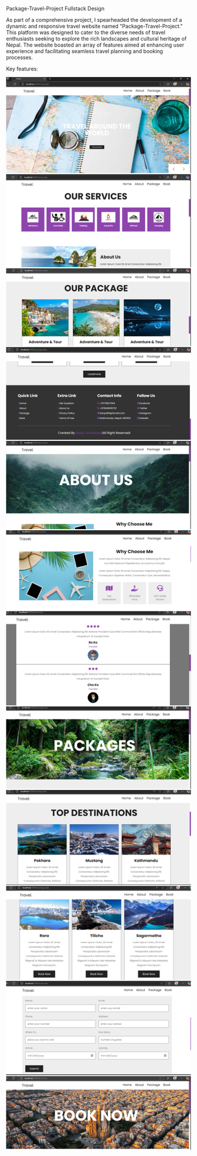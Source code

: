 Package-Travel-Project
Fullstack Design

As part of a comprehensive project, I spearheaded the development of a dynamic and responsive travel website named "Package-Travel-Project." This platform was designed to cater to the diverse needs of travel enthusiasts seeking to explore the rich landscapes and cultural heritage of Nepal. The website boasted an array of features aimed at enhancing user experience and facilitating seamless travel planning and booking processes.

Key features:

![image alt](https://github.com/Chaudharysanju/Package-Travel-Project/blob/69e3f053541d7ae7430b8e183e665acd4261a6bd/screenshot/Screenshot%202025-05-11%20084503.png)
![image alt](https://github.com/Chaudharysanju/Package-Travel-Project/blob/3ac05e124cba91cb8ba470da8deaebda2b0d6f59/screenshot/Screenshot%202025-05-11%20084539.png)
![image alt](https://github.com/Chaudharysanju/Package-Travel-Project/blob/739f2db19ae3a54b193635c4a139d42ba4969867/screenshot/Screenshot%202025-05-11%20084819.png)
![image alt](https://github.com/Chaudharysanju/Package-Travel-Project/blob/eecbdd98c9ee2c1a3b8146b4b5cfab3995764a79/screenshot/Screenshot%202025-05-11%20085038.png)
![image alt](https://github.com/Chaudharysanju/Package-Travel-Project/blob/338473586e156cd355eef6d1970ef85599219990/screenshot/Screenshot%202025-05-11%20085135.png)
![image alt](https://github.com/Chaudharysanju/Package-Travel-Project/blob/f52fee81278eb9c358f1809defcbbfc5e9225954/screenshot/Screenshot%202025-05-11%20085256.png)
![image alt](https://github.com/Chaudharysanju/Package-Travel-Project/blob/796554106987d70306541a5f01385ad548328536/screenshot/Screenshot%202025-05-11%20085314.png)
![image alt](https://github.com/Chaudharysanju/Package-Travel-Project/blob/f5a7f3fc1da3091ebaa53b6e6ee6edb9cdcf692e/screenshot/Screenshot%202025-05-11%20085349.png)
![image alt](https://github.com/Chaudharysanju/Package-Travel-Project/blob/20f598ce0c61e74a823b00f178f17cfe007d0485/screenshot/Screenshot%202025-05-11%20085410.png)
![image alt](https://github.com/Chaudharysanju/Package-Travel-Project/blob/05d800ea33595f8a005c9d7604ede979cf01d85e/screenshot/Screenshot%202025-05-11%20085431.png)
![image alt](https://github.com/Chaudharysanju/Package-Travel-Project/blob/8a2081145002e5fa4b2730e9e7df2832b44136cc/screenshot/Screenshot%202025-05-11%20085503.png)
![image alt](https://github.com/Chaudharysanju/Package-Travel-Project/blob/7aaa4c1d5de56b947eeda17755f97a8737e1a744/screenshot/Screenshot%202025-05-11%20085447.png)
